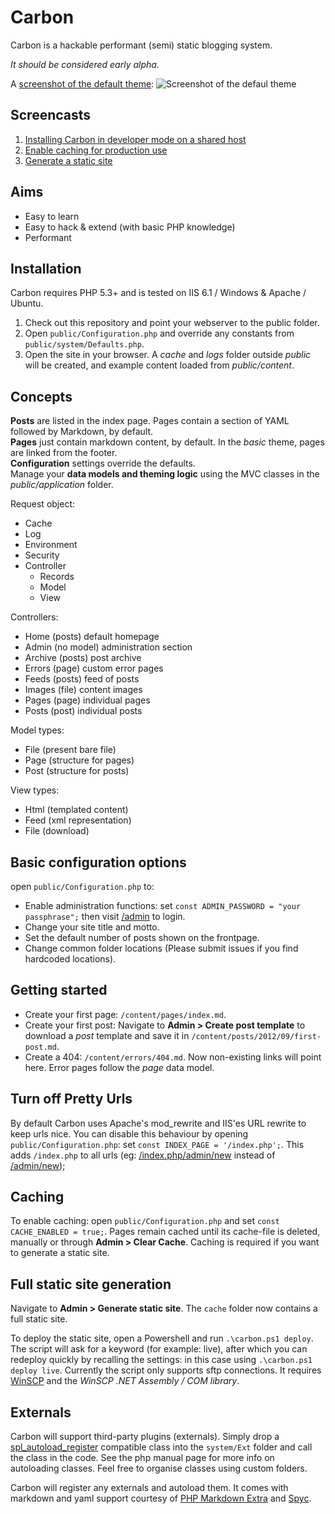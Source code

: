 # Carbon
Carbon is a hackable performant (semi) static blogging system. 

_It should be considered early alpha._

A [screenshot of the default theme](http://i.imm.io/FV6p.png):
![Screenshot of the defaul theme](http://i.imm.io/FV6p.png)


## Screencasts

1. [Installing Carbon in developer mode on a shared host](http://screencast.com/t/QgDYtKUFpG)
2. [Enable caching for production use](http://screencast.com/t/bRs6taeYUEQl)
3. [Generate a static site](http://screencast.com/t/KqP1GRhNTf)


## Aims

* Easy to learn
* Easy to hack & extend (with basic PHP knowledge)
* Performant


## Installation

Carbon requires PHP 5.3+ and is tested on IIS 6.1 / Windows & Apache / Ubuntu.

1. Check out this repository and point your webserver to the public folder.
2. Open `public/Configuration.php` and override any constants from `public/system/Defaults.php`.
3. Open the site in your browser. A _cache_ and _logs_ folder outside _public_ will be created, and example content loaded from _public/content_.


## Concepts

__Posts__ are listed in the index page. Pages contain a section of YAML followed by Markdown, by default.<br>
__Pages__ just contain markdown content, by default. In the _basic_ theme, pages are linked from the footer. <br>
__Configuration__ settings override the defaults.<br>
Manage your __data models and theming logic__ using the MVC classes in the _public/application_ folder.<br>


Request object:

-	Cache
-	Log
-	Environment
-	Security
-	Controller
	-	Records
	-	Model
	-	View


Controllers:

-	Home (posts) default homepage
-	Admin (no model) administration section
-	Archive (posts) post archive
-	Errors (page) custom error pages
-	Feeds (posts) feed of posts
-	Images (file) content images
-	Pages (page) individual pages
-	Posts (post) individual posts


Model types:

-	File (present bare file)
-	Page (structure for pages)
-	Post (structure for posts)


View types:

-	Html (templated content)
-	Feed (xml representation)
-	File (download)


## Basic configuration options

open `public/Configuration.php` to:

* Enable administration functions: set `const ADMIN_PASSWORD = "your passphrase";` then visit [/admin](http://localhost/index.php/admin) to login.
* Change your site title and motto.
* Set the default number of posts shown on the frontpage.
* Change common folder locations (Please submit issues if you find hardcoded locations).


## Getting started

* Create your first page: `/content/pages/index.md`. 
* Create your first post: Navigate to __Admin > Create post template__ to download a _post_ template and save it in `/content/posts/2012/09/first-post.md`. 
* Create a 404: `/content/errors/404.md`. Now non-existing links will point here. Error pages follow the _page_ data model.


## Turn off Pretty Urls

By default Carbon uses Apache's mod_rewrite and IIS'es URL rewrite to keep urls nice. You can disable this behaviour by opening `public/Configuration.php`: set `const INDEX_PAGE = '/index.php';`. This adds `/index.php` to all urls (eg: [/index.php/admin/new](http://localhost/index.php/admin/new) instead of [/admin/new](http://localhost/admin/new));


## Caching

To enable caching: open `public/Configuration.php` and set `const CACHE_ENABLED = true;`. Pages remain cached until its cache-file is deleted, manually or through __Admin > Clear Cache__. Caching is required if you want to generate a static site.


## Full static site generation

Navigate to __Admin > Generate static site__. The `cache` folder now contains a full static site. 

To deploy the static site, open a Powershell and run `.\carbon.ps1 deploy`. The script will ask for a keyword (for example: live), after which you can redeploy quickly by recalling the settings: in this case using `.\carbon.ps1 deploy live`. Currently the script only supports sftp connections. It requires [WinSCP](http://winscp.net/eng/download.php) and the *WinSCP .NET  Assembly / COM library*.


## Externals

Carbon will support third-party plugins (externals). Simply drop a [spl_autoload_register](http://www.php.net/manual/en/function.spl-autoload-register.php) compatible class into the `system/Ext` folder and call the class in the code. See the php manual page for more info on autoloading classes. Feel free to organise classes using custom folders.

Carbon will register any externals and autoload them. It comes with markdown and yaml support courtesy of [PHP Markdown Extra](http://michelf.ca/projects/php-markdown/) and [Spyc](https://github.com/mustangostang/spyc/).